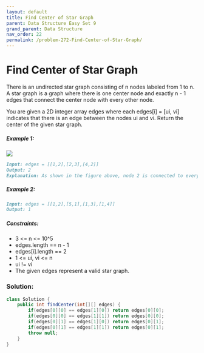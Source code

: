 ```yaml
---
layout: default
title: Find Center of Star Graph
parent: Data Structure Easy Set 9
grand_parent: Data Structure
nav_order: 22
permalink: /problem-272-Find-Center-of-Star-Graph/
---
```

# Find Center of Star Graph

There is an undirected star graph consisting of n nodes labeled from 1 to n. A star graph is a graph where there is one center node and exactly n - 1 edges that connect the center node with every other node.

You are given a 2D integer array edges where each edges[i] = [ui, vi] indicates that there is an edge between the nodes ui and vi. Return the center of the given star graph.

##### Example 1:
![](../../assets/images/ds/star_graph.png)
```markdown
Input: edges = [[1,2],[2,3],[4,2]]
Output: 2
Explanation: As shown in the figure above, node 2 is connected to every other node, so 2 is the center.
```
##### Example 2:
```markdown
Input: edges = [[1,2],[5,1],[1,3],[1,4]]
Output: 1
```
##### Constraints:
* 3 <= n <= 10^5
* edges.length == n - 1
* edges[i].length == 2
* 1 <= ui, vi <= n
* ui != vi
* The given edges represent a valid star graph.

### Solution:
```java
class Solution {
    public int findCenter(int[][] edges) {
        if(edges[0][0] == edges[1][0]) return edges[0][0];
        if(edges[0][0] == edges[1][1]) return edges[0][0];
        if(edges[0][1] == edges[1][0]) return edges[0][1];
        if(edges[0][1] == edges[1][1]) return edges[0][1];
        throw null;
    }
}
```